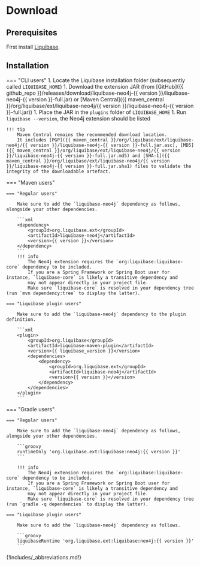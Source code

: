# Download

## Prerequisites

First install [Liquibase](https://www.liquibase.org/download).

## Installation

=== "CLI users"
    1. Locate the Liquibase installation folder (subsequently called `LIQUIBASE_HOME`)
    1. Download the extension JAR (from [GitHub]({{ github_repo }}/releases/download/liquibase-neo4j-{{ version
    }}/liquibase-neo4j-{{ version }}-full.jar)
    or [Maven Central]({{ maven_central }}/org/liquibase/ext/liquibase-neo4j/{{ version
    }}/liquibase-neo4j-{{ version }}-full.jar))
    1. Place the JAR in the `plugins` folder of `LIQUIBASE_HOME`
    1. Run `liquibase --version`, the Neo4j extension should be listed

    !!! tip
        Maven Central remains the recommended download location.
        It includes [PGP]({{ maven_central }}/org/liquibase/ext/liquibase-neo4j/{{ version }}/liquibase-neo4j-{{ version }}-full.jar.asc), [MD5]({{ maven_central }}/org/liquibase/ext/liquibase-neo4j/{{ version }}/liquibase-neo4j-{{ version }}-full.jar.md5) and [SHA-1]({{ maven_central }}/org/liquibase/ext/liquibase-neo4j/{{ version }}/liquibase-neo4j-{{ version }}-full.jar.sha1) files to validate the integrity of the downloadable artefact.

=== "Maven users"

    === "Regular users"

        Make sure to add the `liquibase-neo4j` dependency as follows, alongside your other dependencies.

        ```xml
        <dependency>
            <groupId>org.liquibase.ext</groupId>
            <artifactId>liquibase-neo4j</artifactId>
            <version>{{ version }}</version>
        </dependency>
        ```
        !!! info
            The Neo4j extension requires the `org:liquibase:liquibase-core` dependency to be included.
            If you are a Spring Framework or Spring Boot user for instance, `liquibase-core` is likely a transitive dependency and
            may not appear directly in your project file.
            Make sure `liquibase-core` is resolved in your dependency tree (run `mvn dependency:tree` to display the latter).

    === "Liquibase plugin users"

        Make sure to add the `liquibase-neo4j` dependency to the plugin definition.

        ```xml
        <plugin>
            <groupId>org.liquibase</groupId>
            <artifactId>liquibase-maven-plugin</artifactId>
            <version>{{ liquibase_version }}</version>
            <dependencies>
                <dependency>
                    <groupId>org.liquibase.ext</groupId>
                    <artifactId>liquibase-neo4j</artifactId>
                    <version>{{ version }}</version>
                </dependency>
            </dependencies>
        </plugin>
        ```

=== "Gradle users"

    === "Regular users"

        Make sure to add the `liquibase-neo4j` dependency as follows, alongside your other dependencies.

        ```groovy
        runtimeOnly 'org.liquibase.ext:liquibase:neo4j:{{ version }}'
        ```

        !!! info
            The Neo4j extension requires the `org:liquibase:liquibase-core` dependency to be included.
            If you are a Spring Framework or Spring Boot user for instance, `liquibase-core` is likely a transitive dependency and
            may not appear directly in your project file.
            Make sure `liquibase-core` is resolved in your dependency tree (run `gradle -q dependencies` to display the latter).

    === "Liquibase plugin users"

        Make sure to add the `liquibase-neo4j` dependency as follows.

        ```groovy
        liquibaseRuntime 'org.liquibase.ext:liquibase:neo4j:{{ version }}'
        ```

{!includes/_abbreviations.md!}